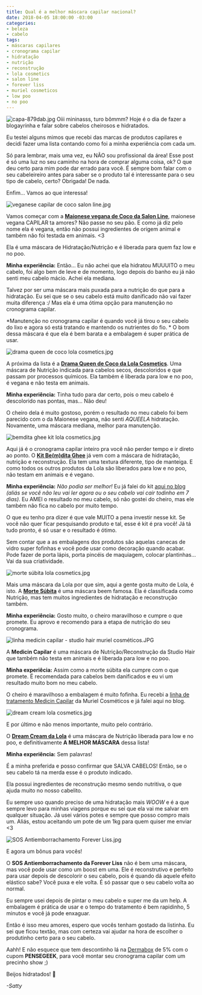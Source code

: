 ```yaml
---
title: Qual é a melhor máscara capilar nacional?
date: 2018-04-05 18:00:00 -03:00
categories:
- beleza
- cabelo
tags:
- máscaras capilares
- cronograma capilar
- hidratação
- nutrição
- reconstrução
- lola cosmetics
- salon line
- forever liss
- muriel cosmeticos
- low poo
- no poo
---
```


![capa-879dab.jpg](/uploads/capa-879dab.jpg)
Oiii mininasss, turo bômmm? Hoje é o dia de fazer a blogayrinha e falar sobre cabelos cheirosos e hidratados. 

Eu testei alguns mimos que recebi das marcas de produtos capilares e decidi fazer uma lista contando como foi a minha experiência com cada um.

Só para lembrar, mais uma vez, eu NÃO sou profissional da área! Esse post é só uma luz no seu caminho na hora de comprar alguma coisa, ok? O que deu certo para mim pode dar errado para você. É sempre bom falar com o seu cabeleireiro antes para saber se o produto tal é interessante para o seu tipo de cabelo, certo? Obrigada! De nada. 

Enfim… Vamos ao que interessa! 

![veganese capilar de coco salon line.jpg](/uploads/veganese%20capilar%20de%20coco%20salon%20line.jpg)

Vamos começar com a **[Maionese vegana de Coco da Salon Line](https://www.dermabox.com.br/veganese-maionese-capilar-vegana-todecacho-mascara-de-hidratacao-capilar-500ml-salon-line)**, maionese vegana CAPILAR ta amores? Não passe no seu pão. E como já diz pelo nome ela é vegana, então não possui ingredientes de origem animal e também não foi testada em animais. <3 

Ela é uma máscara de Hidratação/Nutrição e é liberada para quem faz low e no poo. 

**Minha experiência:** Então… Eu não achei que ela hidratou MUUUITO o meu cabelo, foi algo bem de leve e de momento, logo depois do banho eu já não senti meu cabelo mácio. Achei ela mediana.

Talvez por ser uma máscara mais puxada para a nutrição do que para a hidratação. Eu sei que se o seu cabelo está muito danificado não vai fazer muita diferença :/ Mas ela é uma ótima opção para manutenção no cronograma capilar. 

*Manutenção no cronograma capilar é quando você já tirou o seu cabelo do lixo e agora só está tratando e mantendo os nutrientes do fio.
*
O bom dessa máscara é que ela é bem barata e a embalagem é super prática de usar. 

![drama queen de coco lola cosmetics.jpg](/uploads/drama%20queen%20de%20coco%20lola%20cosmetics.jpg)

A próxima da lista é a **[Drama Queen de Coco da Lola Cosmetics](https://www.dermabox.com.br/drama-queen-coco-cabelos-secos-450g-lola-cosmetics)**. Uma máscara de Nutrição indicada para cabelos secos, descoloridos e que passam por processos químicos. Ela também é liberada para low e no poo, é vegana e não testa em animais. 

**Minha experiência:** Tinha tudo para dar certo, pois o meu cabelo é descolorido nas pontas, mas… Não deu! 

O cheiro dela é muito gostoso, porém o resultado no meu cabelo foi bem parecido com o da Maionese vegana, não senti *AQUEELA* hidratação.
Novamente, uma máscara mediana, melhor para manutenção. 

![bemdita ghee kit lola cosmetics.jpg](/uploads/bemdita%20ghee%20kit%20lola%20cosmetics.jpg)

Aqui já é o cronograma capilar inteiro pra você não perder tempo e ir direto ao ponto. O **[Kit Be(m)dita Ghee](https://www.dermabox.com.br/combo-cronograma-capilar-bemdita-ghee-h-n-r-lola-cosmetics-edicao-limitada)** já vem com a máscara de hidratação, nutrição e reconstrução. Ela tem uma textura diferente, tipo de manteiga. E como todos os outros produtos da Lola são liberados para low e no poo, não testam em animais e é vegano. 

**Minha experiência:** *Não podia ser melhor!* Eu já falei do kit [aqui no blog](http://satty.tv/beleza/m%C3%A1scara%20capilar/lola%20cosmetics/beleza10/manteiga%20capilar/2017/08/09/como-salvar-qualquer-cabelo.html) *(aliás se você não leu vai ler agora ou o seu cabelo vai cair todinho em 7 dias)*. Eu AMEI o resultado no meu cabelo, só não gostei do cheiro, mas ele também não fica no cabelo por muito tempo. 

O que eu tenho pra dizer é que vale MUITO a pena investir nesse kit. Se você não quer ficar pesquisando produto e tal, esse é kit é pra você! Já tá tudo pronto, é só usar e o resultado é ótimo.

Sem contar que a as embalagens dos produtos são aquelas canecas de vidro super fofinhas e você pode usar como decoração quando acabar. Pode fazer de porta lápis, porta pincéis de maquiagem, colocar plantinhas… Vai da sua criatividade.

![morte súbita lola cosmetics.jpg](/uploads/morte%20s%C3%BAbita%20lola%20cosmetics.jpg)

Mais uma máscara da Lola por que sim, aqui a gente gosta muito de Lola, é isto.
A **[Morte Súbita](https://www.dermabox.com.br/mascara-morte-subita-450g)** é uma máscara beem famosa. Ela é classificada como Nutrição, mas tem muitos ingredientes de hidratação e reconstrução também. 

**Minha experiência:** Gosto muito, o cheiro maravilhoso e cumpre o que promete. Eu aprovo e recomendo para a etapa de nutrição do seu cronograma. 

![linha medicin capilar - studio hair muriel cosméticos.JPG](/uploads/linha%20medicin%20capilar%20-%20studio%20hair%20muriel%20cosm%C3%A9ticos.JPG)

A **Medicin Capilar** é uma máscara de Nutrição/Reconstrução da Studio Hair que também não testa em animais e é liberada para low e no poo. 

**Minha experiêcia:** Assim como a morte súbita ela cumpre com o que promete. É recomendada para cabelos bem danificados e eu vi um resultado muito bom no meu cabelo. 

O cheiro é maravilhoso a embalagem é muito fofinha. Eu recebi a [linha de tratamento Medicin Capilar](http://satty.tv/cabelo/muriel%20cosm%C3%A9ticos/shampoo/condicionador/m%C3%A1scara%20capilar/2017/06/11/saga-da-blogueirinha-muriel-cosmeticos.html) da Muriel Cosméticos e já falei aqui no blog.

![dream cream lola cosmetics.jpg](/uploads/dream%20cream%20lola%20cosmetics.jpg)

E por último e não menos importante, muito pelo contrário.

O **[Dream Cream da Lola](https://www.dermabox.com.br/dream-cream-450g)** é uma máscara de Nutrição liberada para low e no poo, e definitivamente **A MELHOR MÁSCARA** dessa lista!

**Minha experiência:** Sem palavras! 

É a minha preferida e posso confirmar que SALVA CABELOS! Então, se o seu cabelo tá na merda esse é o produto indicado. 

Ela possui ingredientes de reconstrução mesmo sendo nutritiva, o que ajuda muito no nosso cabelito. 

Eu sempre uso quando preciso de uma hidratação mais *WOOW* e é a que sempre levo para minhas viagens porque eu sei que ela vai me salvar em qualquer situação. Já usei vários potes e sempre que posso compro mais um. Aliás, estou aceitando um pote de um 1kg para quem quiser me enviar <3 

![SOS Antiemborrachamento Forever Liss.jpg](/uploads/SOS%20Antiemborrachamento%20Forever%20Liss.jpg)

E agora um bônus para vocês! 

O **SOS Antiemborrachamento da Forever Liss** não é bem uma máscara, mas você pode usar como um boost em uma. Ele é reconstrutivo e perfeito para usar depois de descolorir o seu cabelo, pois é quando dá aquele efeito elástico sabe? Você puxa e ele volta. É só passar que o seu cabelo volta ao normal. 

Eu sempre usei depois de pintar o meu cabelo e super me da um help. A embalagem é prática de usar e o tempo do tratamento é bem rapidinho, 5 minutos e você já pode enxaguar. 


Então é isso meu amores, espero que vocês tenham gostado da listinha. Eu sei que ficou textão, mas com certeza vai ajudar na hora de escolher o produtinho certo para o seu cabelo. 

Aahh! E não esquece que tem descontinho lá na [Dermabox](https://www.dermabox.com.br/) de 5% com o cupom **PENSEGEEK**, para você montar seu cronograma capilar com um precinho show ;) 

Beijos hidratados! 💋

*-Satty*











